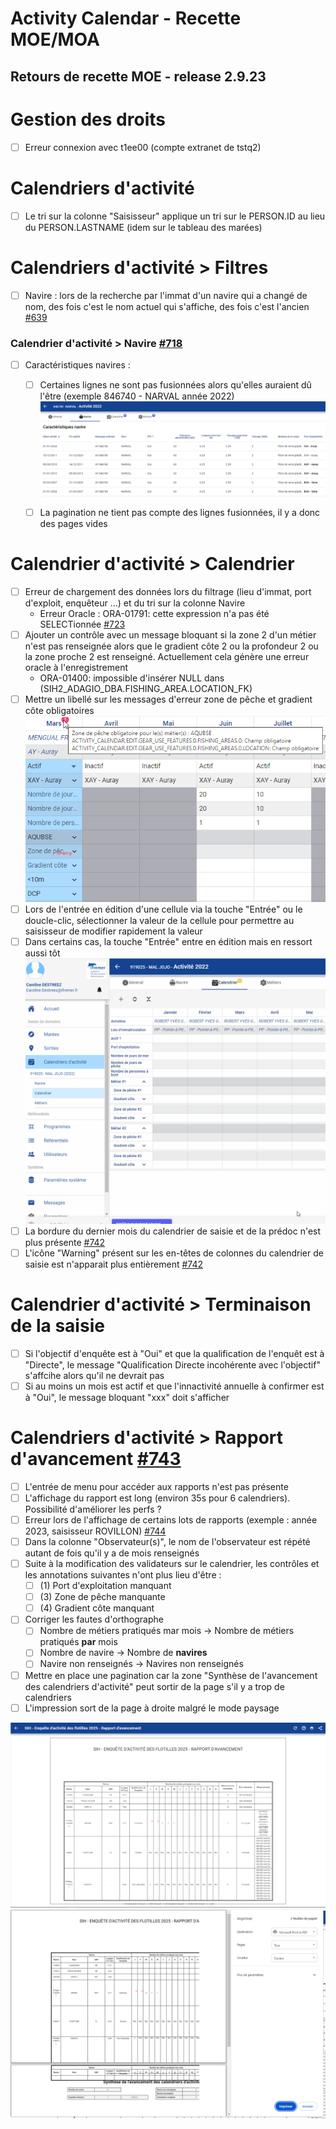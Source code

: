 # Activity Calendar - Recette MOE/MOA

## Retours de recette MOE - release 2.9.23

# Gestion des droits

- [ ] Erreur connexion avec t1ee00 (compte extranet de tstq2)

# Calendriers d'activité

- [ ] Le tri sur la colonne "Saisisseur" applique un tri sur le PERSON.ID au lieu du PERSON.LASTNAME (idem sur le tableau des marées)

# Calendriers d'activité > Filtres

- [ ] Navire : lors de la recherche par l'immat d'un navire qui a changé de nom, des fois c'est le nom actuel qui s'affiche, des fois c'est l'ancien [#639](https://gitlab.ifremer.fr/sih-public/sumaris/sumaris-app/-/issues/639)

### Calendrier d'activité > Navire [#718](https://gitlab.ifremer.fr/sih-public/sumaris/sumaris-app/-/issues/718)

- [ ] Caractéristiques navires :
    - [ ] Certaines lignes ne sont pas fusionnées alors qu'elles auraient dû l'être (exemple 846740 - NARVAL année 2022)
      ![rec-activity-calendar-report](/projects/activity-calendar/rec/images/rec-24-002-2.9.20-Carac_navire_fusion_lignes.PNG)
    - [ ] La pagination ne tient pas compte des lignes fusionnées, il y a donc des pages vides


# Calendrier d'activité > Calendrier

- [ ] Erreur de chargement des données lors du filtrage (lieu d'immat, port d'exploit, enquêteur ...) et du tri sur la colonne Navire
  - Erreur Oracle : ORA-01791: cette expression n'a pas été SELECTionnée [#723](https://gitlab.ifremer.fr/sih-public/sumaris/sumaris-app/-/issues/723)
- [ ] Ajouter un contrôle avec un message bloquant si la zone 2 d'un métier n'est pas renseignée alors que le gradient côte 2 ou la profondeur 2 ou la zone proche 2 est renseigné. Actuellement cela génère une erreur oracle à l'enregistrement
  - ORA-01400: impossible d'insérer NULL dans (SIH2_ADAGIO_DBA.FISHING_AREA.LOCATION_FK) 
- [ ] Mettre un libellé sur les messages d'erreur zone de pêche et gradient côte obligatoires
  ![rec-activity-calendar](/projects/activity-calendar/rec/images/rec-24-004-2.9.23-Calendrier_codes_messages.PNG)
- [ ] Lors de l'entrée en édition d'une cellule via la touche "Entrée" ou le doucle-clic, sélectionner la valeur de la cellule pour permettre au saisisseur de modifier rapidement la valeur
- [ ] Dans certains cas, la touche "Entrée" entre en édition mais en ressort aussi tôt
  ![rec-activity-calendar](/projects/activity-calendar/rec/images/rec-24-004-2.9.23-Calendrier_édition_touche_entrée.gif)
- [ ] La bordure du dernier mois du calendrier de saisie et de la prédoc n'est plus présente [#742](https://gitlab.ifremer.fr/sih-public/sumaris/sumaris-app/-/issues/742)
- [ ] L'icône "Warning" présent sur les en-têtes de colonnes du calendrier de saisie est n'apparait plus entièrement [#742](https://gitlab.ifremer.fr/sih-public/sumaris/sumaris-app/-/issues/742)

# Calendrier d'activité > Terminaison de la saisie

- [ ] Si l'objectif d'enquête est à "Oui" et que la qualification de l'enquêt est à "Directe", le message "Qualification Directe incohérente avec l'objectif" s'affcihe alors qu'il ne devrait pas
- [ ] Si au moins un mois est actif et que l'innactivité annuelle à confirmer est à "Oui", le message bloquant "xxx" doit s'afficher

# Calendriers d'activité > Rapport d'avancement [#743](https://gitlab.ifremer.fr/sih-public/sumaris/sumaris-app/-/issues/743)

- [ ] L'entrée de menu pour accéder aux rapports n'est pas présente
- [ ] L'affichage du rapport est long (environ 35s pour 6 calendriers). Possibilité d'améliorer les perfs ?
- [ ] Erreur lors de l'affichage de certains lots de rapports (exemple : année 2023, saisisseur ROVILLON) [#744](https://gitlab.ifremer.fr/sih-public/sumaris/sumaris-app/-/issues/744)
- [ ] Dans la colonne "Observateur(s)", le nom de l'observateur est répété autant de fois qu'il y a de mois renseignés
- [ ] Suite à la modification des validateurs sur le calendrier, les contrôles et les annotations suivantes n'ont plus lieu d'être :
  - [ ] (1) Port d'exploitation manquant
  - [ ] (3) Zone de pêche manquante
  - [ ] (4) Gradient côte manquant
- [ ] Corriger les fautes d'orthographe
  - [ ] Nombre de métiers pratiqués mar mois -> Nombre de métiers pratiqués **par** mois
  - [ ] Nombre de navire -> Nombre de **navires**
  - [ ] Navire non renseignés -> Navires non renseignés
- [ ] Mettre en place une pagination car la zone "Synthèse de l'avancement des calendriers d'activité" peut sortir de la page s'il y a trop de calendriers
- [ ] L'impression sort de la page à droite malgré le mode paysage

![rec-activity-calendar-report](/projects/activity-calendar/rec/images/rec-24-004-2.9.23-Rapport_avancement.PNG)
![rec-activity-calendar-report](/projects/activity-calendar/rec/images/rec-24-004-2.9.23-Rapport_avancement_impression.PNG)
